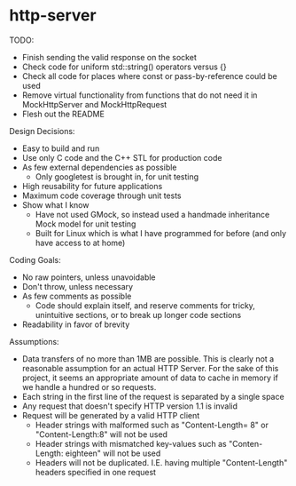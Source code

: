 # http-server


TODO:
- Finish sending the valid response on the socket
- Check code for uniform std::string() operators versus {}
- Check all code for places where const or pass-by-reference could be used
- Remove virtual functionality from functions that do not need it in MockHttpServer and MockHttpRequest
- Flesh out the README


Design Decisions:
- Easy to build and run
- Use only C code and the C++ STL for production code
- As few external dependencies as possible
    - Only googletest is brought in, for unit testing
- High reusability for future applications
- Maximum code coverage through unit tests
- Show what I know
    - Have not used GMock, so instead used a handmade inheritance Mock model for unit testing
    - Built for Linux which is what I have programmed for before (and only have access to at home)

Coding Goals:
- No raw pointers, unless unavoidable
- Don't throw, unless necessary
- As few comments as possible
    - Code should explain itself, and reserve comments for tricky, unintuitive sections, or to break
    up longer code sections
- Readability in favor of brevity

Assumptions:
- Data transfers of no more than 1MB are possible. This is clearly not a reasonable assumption for an actual HTTP Server. For the sake of this project, it seems an appropriate amount of data to cache in memory if we handle a hundred or so requests.
- Each string in the first line of the request is separated by a single space
- Any request that doesn't specify HTTP version 1.1 is invalid
- Request will be generated by a valid HTTP client
    - Header strings with malformed such as "Content-Length= 8" or "Content-Length:8" will not be used
    - Header strings with mismatched key-values such as "Conten-Length: eighteen" will not be used
    - Headers will not be duplicated. I.E. having multiple "Content-Length" headers specified in one request